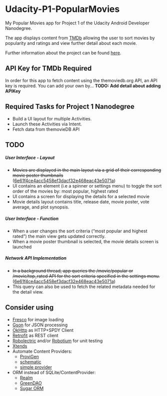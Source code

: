 # Udacity-P1-PopularMovies
My Popular Movies app for Project 1 of the Udacity Android Developer Nanodegree.

The app displays content from [TMDb](https://www.themoviedb.org) allowing the user to sort movies by popularity and ratings and view further detail about each movie.

Further information about the project can be found [here](https://docs.google.com/document/d/1ZlN1fUsCSKuInLECcJkslIqvpKlP7jWL2TP9m6UiA6I/pub?embedded=true).

## API Key for TMDb Required

In order for this app to fetch content using the themoviedb.org API, an API key is required.  You can add your own by... **TODO: Add detail about adding APIKey**

## Required Tasks for Project 1 Nanodegree

- Build a UI layout for multiple Activities.
- Launch these Activities via Intent.
- Fetch data from themovieDB API

## TODO

##### User Interface - Layout
- ~~Movies are displayed in the main layout via a grid of their corresponding movie poster thumbnails~~ ([6e61f4ce4acc5458ef3dacf32e468eac43e5071a](https://git.io/vw8fy))
- UI contains an element (i.e a spinner or settings menu) to toggle the sort order of the movies by: most popular, highest rated
- UI contains a screen for displaying the details for a selected movie
- Movie details layout contains title, release date, movie poster, vote average, and plot synopsis.

##### User Interface - Function
- When a user changes the sort criteria (“most popular and highest rated”) the main view gets updated correctly.
- When a movie poster thumbnail is selected, the movie details screen is launched

##### Network API Implementation 
- ~~In a background thread, app queries the /movie/popular or /movie/top_rated API for the sort criteria specified in the settings menu.~~ ([6e61f4ce4acc5458ef3dacf32e468eac43e5071a](https://git.io/vw8fy))
- This query can also be used to fetch the related metadata needed for the detail view.

## Consider using
  - [Fresco](http://frescolib.org/) for image loading
  - [Gson](https://github.com/google/gson) for JSON processing
  - [OkHttp](http://square.github.io/okhttp/) as HTTP+SPDY Client
  - [Retrofit](http://square.github.io/retrofit/) as REST client
  - [Robolectric](https://github.com/robolectric/robolectric) and/or [Robotium](https://code.google.com/p/robotium/) for unit testing
  - [Xtends](http://futurice.com/blog/android-development-has-its-own-swift)
  - Automate Content Providers:
    - [ProviGen](https://github.com/TimotheeJeannin/ProviGen)
    - [schematic](https://github.com/SimonVT/schematic)
    - [simple provider](https://github.com/Triple-T/simpleprovider)
  - ORM instead of SQLite/ContentProvider:
    - [Realm](https://realm.io/docs/java)
    - [GreenDAO](http://greendao-orm.com/)
    - [Sugar ORM](http://satyan.github.io/sugar/index.html)
